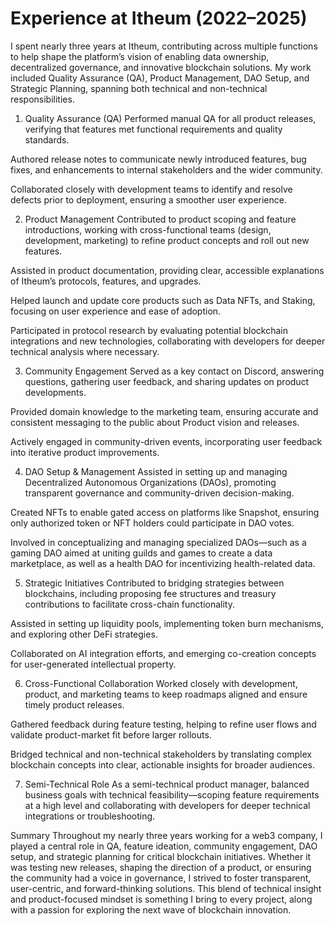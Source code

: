 # Experience at Itheum (2022–2025)

I spent nearly three years at Itheum, contributing across multiple functions to help shape the platform’s vision of enabling data ownership, decentralized governance, and innovative blockchain solutions. My work included Quality Assurance (QA), Product Management, DAO Setup, and Strategic Planning, spanning both technical and non-technical responsibilities.

1. Quality Assurance (QA)
Performed manual QA for all product releases, verifying that features met functional requirements and quality standards.

Authored release notes to communicate newly introduced features, bug fixes, and enhancements to internal stakeholders and the wider community.

Collaborated closely with development teams to identify and resolve defects prior to deployment, ensuring a smoother user experience.

2. Product Management
Contributed to product scoping and feature introductions, working with cross-functional teams (design, development, marketing) to refine product concepts and roll out new features.

Assisted in product documentation, providing clear, accessible explanations of Itheum’s protocols, features, and upgrades.

Helped launch and update core products such as Data NFTs, and Staking, focusing on user experience and ease of adoption.

Participated in protocol research by evaluating potential blockchain integrations and new technologies, collaborating with developers for deeper technical analysis where necessary.

3. Community Engagement
Served as a key contact on Discord, answering questions, gathering user feedback, and sharing updates on product developments.

Provided domain knowledge to the marketing team, ensuring accurate and consistent messaging to the public about Product vision and releases.

Actively engaged in community-driven events, incorporating user feedback into iterative product improvements.

4. DAO Setup & Management
Assisted in setting up and managing Decentralized Autonomous Organizations (DAOs), promoting transparent governance and community-driven decision-making.

Created NFTs to enable gated access on platforms like Snapshot, ensuring only authorized token or NFT holders could participate in DAO votes.

Involved in conceptualizing and managing specialized DAOs—such as a gaming DAO aimed at uniting guilds and games to create a data marketplace, as well as a health DAO for incentivizing health-related data.

5. Strategic Initiatives
Contributed to bridging strategies between blockchains, including proposing fee structures and treasury contributions to facilitate cross-chain functionality.

Assisted in setting up liquidity pools, implementing token burn mechanisms, and exploring other DeFi strategies.

Collaborated on AI integration efforts, and emerging co-creation concepts for user-generated intellectual property.

6. Cross-Functional Collaboration
Worked closely with development, product, and marketing teams to keep roadmaps aligned and ensure timely product releases.

Gathered feedback during feature testing, helping to refine user flows and validate product-market fit before larger rollouts.

Bridged technical and non-technical stakeholders by translating complex blockchain concepts into clear, actionable insights for broader audiences.

7. Semi-Technical Role
As a semi-technical product manager, balanced business goals with technical feasibility—scoping feature requirements at a high level and collaborating with developers for deeper technical integrations or troubleshooting.

Summary
Throughout my nearly three years working for a web3 company, I played a central role in QA, feature ideation, community engagement, DAO setup, and strategic planning for critical blockchain initiatives. Whether it was testing new releases, shaping the direction of a product, or ensuring the community had a voice in governance, I strived to foster transparent, user-centric, and forward-thinking solutions. This blend of technical insight and product-focused mindset is something I bring to every project, along with a passion for exploring the next wave of blockchain innovation.
